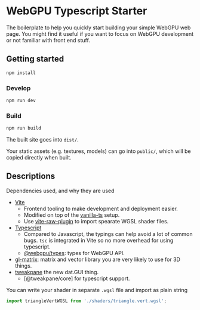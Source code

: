 # WebGPU Typescript Starter

The boilerplate to help you quickly start building your simple WebGPU web page. You might find it useful if you want to focus on WebGPU development or not familiar with front end stuff.

## Getting started

```sh
npm install
```

### Develop

```sh
npm run dev
```

### Build

```sh
npm run build
```

The built site goes into `dist/`.

Your static assets (e.g. textures, models) can go into `public/`, which will be copied directly when built.

## Descriptions

Dependencies used, and why they are used
- [Vite](https://github.com/vitejs/vite)
  - Frontend tooling to make development and deployment easier.
  - Modified on top of the [vanilla-ts](https://vitejs.dev/guide/#trying-vite-online) setup.
  - Use [vite-raw-plugin](https://www.npmjs.com/package/vite-raw-plugin) to import spearate WGSL shader files.
- [Typescript](https://www.typescriptlang.org/docs/)
  - Compared to Javascript, the typings can help avoid a lot of common bugs. `tsc` is integrated in Vite so no more overhead for using typescript.
  - [@webgpu/types](https://www.npmjs.com/package/@webgpu/types): types for WebGPU API.
- [gl-matrix](https://glmatrix.net/): matrix and vector library you are very likely to use for 3D things.
- [tweakpane](https://cocopon.github.io/tweakpane/) the new dat.GUI thing.
  - [@tweakpane/core] for typescript support.

You can write your shader in separate `.wgsl` file and import as plain string

```typescript
import triangleVertWGSL from './shaders/triangle.vert.wgsl';
```